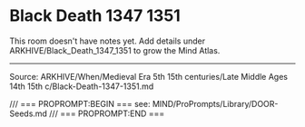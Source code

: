 # Black Death 1347 1351

This room doesn't have notes yet. Add details under ARKHIVE/Black_Death_1347_1351 to grow the Mind Atlas.

---
Source: ARKHIVE/When/Medieval Era 5th 15th centuries/Late Middle Ages 14th 15th c/Black-Death-1347-1351.md

/// === PROPROMPT:BEGIN ===
see: MIND/ProPrompts/Library/DOOR-Seeds.md
/// === PROPROMPT:END ===
